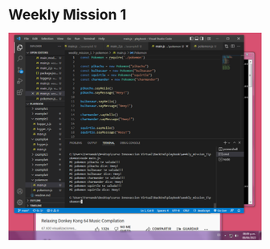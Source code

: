 # Weekly Mission 1

<img src="https://github.com/Lfer1111/playbook/blob/main/weekly_mission_1/pokemon1/Output_correcto_common_JS.png">
